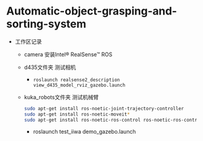 # Automatic-object-grasping-and-sorting-system

+ 工作区记录
    + camera 安装Intel® RealSense™ ROS
    + d435文件夹 测试相机
        + `roslaunch realsense2_description view_d435_model_rviz_gazebo.launch`
    + kuka_robots文件夹 测试机械臂
      
        ```bash
        sudo apt-get install ros-noetic-joint-trajectory-controller
        sudo apt-get install ros-noetic-moveit*
        sudo apt-get install ros-noetic-ros-control ros-noetic-ros-controllers ros-noetic-gazebo-ros ros-noetic-gazebo-ros-control ros-noetic-hector-gazebo-plugins 
        ```
        
        + roslaunch test_iiwa demo_gazebo.launch